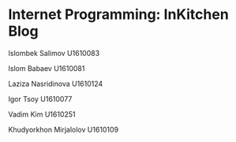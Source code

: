 # Internet Programming: InKitchen Blog

Islombek Salimov          U1610083

Islom Babaev              U1610081

Laziza Nasridinova        U1610124

Igor Tsoy                 U1610077

Vadim Kim                 U1610251

Khudyorkhon Mirjalolov    U1610109

